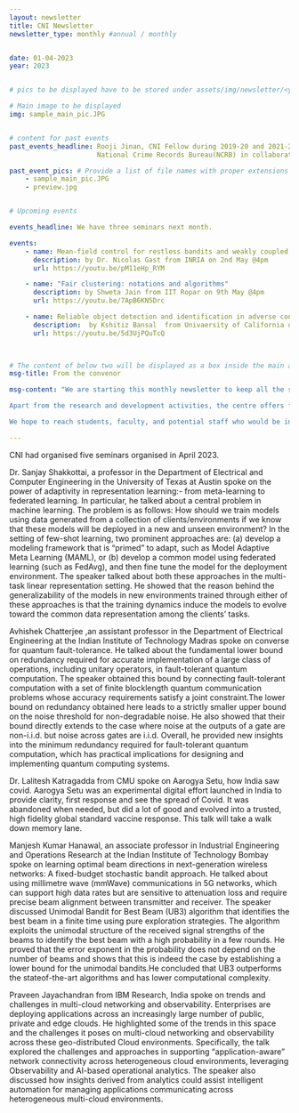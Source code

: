 ```yaml
---
layout: newsletter
title: CNI Newsletter
newsletter_type: monthly #annual / monthly


date: 01-04-2023 
year: 2023


# pics to be displayed have to be stored under assets/img/newsletter/<year>/<month>

# Main image to be displayed
img: sample_main_pic.JPG


# content for past events
past_events_headline: Rooji Jinan, CNI Fellow during 2019-20 and 2021-22, defended her thesis on March 1, 2023 (Wednesday) at 10 am.
                      National Crime Records Bureau(NCRB) in collaboration with Cyber Peace Foundation has launched 4th CCTNS Hackathon & Cyber Challenge-2023, https://www.cyberchallenge.in on 13th March 2023

past_event_pics: # Provide a list of file names with proper extensions
    - sample_main_pic.JPG
    - preview.jpg


# Upcoming events

events_headline: We have three seminars next month.

events:
    - name: Mean-field control for restless bandits and weakly coupled MDPs
      description: by Dr. Nicolas Gast from INRIA on 2nd May @4pm
      url: https://youtu.be/pM11eHp_RYM

    - name: "Fair clustering: notations and algorithms"
      description: by Shweta Jain from IIT Ropar on 9th May @4pm
      url: https://youtu.be/7ApB6KN5Drc

    - name: Reliable object detection and identification in adverse conditions
      description:  by Kshitiz Bansal  from Univaersity of California on 23rd May @4pm
      url: https://youtu.be/5d3UjPQuTcQ

    

# The content of below two will be displayed as a box inside the main area.
msg-title: From the convenor

msg-content: "We are starting this monthly newsletter to keep all the stakeholders updated on the centre activities. 

Apart from the research and development activities, the centre offers free online courses, scholarship for students working in the relevant areas, organises weekly seminar series, technical workshops, and annual summer schools. 

We hope to reach students, faculty, and potential staff who would be interested in participating in the centre activities. "

---
```


<!-- Main article -->

CNI had organised five seminars organised in April 2023.
    
Dr. Sanjay Shakkottai, a professor in the Department of Electrical and Computer Engineering in the University of Texas at Austin spoke on the power of adaptivity in representation learning:- from meta-learning to federated learning. In particular, he talked about a central problem in machine learning. The problem
is as follows: How should we train models using data generated from a collection
of clients/environments if we know that these models will be deployed in a new
and unseen environment? In the setting of few-shot learning, two prominent approaches are: (a) develop a modeling framework that is “primed” to adapt, such
as Model Adaptive Meta Learning (MAML), or (b) develop a common model
using federated learning (such as FedAvg), and then fine tune the model for the
deployment environment. The speaker talked about both these approaches in
the multi-task linear representation setting. He showed that the reason behind
the generalizability of the models in new environments trained through either
of these approaches is that the training dynamics induce the models to evolve
toward the common data representation among the clients’ tasks.
    
Avhishek Chatterjee ,an assistant professor in the Department of Electrical Engineering at the Indian Institute of Technology Madras spoke on converse for quantum fault-tolerance. He talked about the fundamental lower bound on redundancy required
for accurate implementation of a large class of operations, including unitary
operators, in fault-tolerant quantum computation. The speaker obtained this
bound by connecting fault-tolerant computation with a set of finite blocklength
quantum communication problems whose accuracy requirements satisfy a joint
constraint.The lower bound on redundancy obtained here leads to a strictly
smaller upper bound on the noise threshold for non-degradable noise. He also
showed that their bound directly extends to the case where noise at the outputs
of a gate are non-i.i.d. but noise across gates are i.i.d. Overall, he provided
new insights into the minimum redundancy required for fault-tolerant quantum
computation, which has practical implications for designing and implementing
quantum computing systems.
    
Dr. Lalitesh Katragadda from CMU spoke on Aarogya Setu, how India saw covid. Aarogya Setu was an experimental digital effort launched in India to provide clarity, first response and see the spread of Covid. It was abandoned when needed, but did a lot of good and evolved into a trusted, high fidelity global standard vaccine response. This talk will take a walk down memory lane.
    
Manjesh Kumar Hanawal, an associate professor in Industrial Engineering and Operations Research at the Indian Institute of Technology Bombay spoke on learning optimal beam directions in next-generation wireless networks: A fixed-budget stochastic bandit approach. He talked about using millimetre wave (mmWave) communications in
5G networks, which can support high data rates but are sensitive to attenuation loss and require precise beam alignment between transmitter and receiver.
The speaker discussed Unimodal Bandit for Best Beam (UB3) algorithm that
identifies the best beam in a finite time using pure exploration strategies. The
algorithm exploits the unimodal structure of the received signal strengths of
the beams to identify the best beam with a high probability in a few rounds.
He proved that the error exponent in the probability does not depend on the
number of beams and shows that this is indeed the case by establishing a lower
bound for the unimodal bandits.He concluded that UB3 outperforms the stateof-the-art algorithms and has lower computational complexity.
    
Praveen Jayachandran from IBM Research, India spoke on trends and challenges in multi-cloud networking and observability. Enterprises are deploying applications across an increasingly large number of
public, private and edge clouds. He highlighted some of the trends
in this space and the challenges it poses on multi-cloud networking and observability across these geo-distributed Cloud environments. Specifically, the
talk  explored the challenges and approaches in supporting “application-aware”
network connectivity across heterogeneous cloud environments, leveraging Observability and AI-based operational analytics. The speaker also discussed how
insights derived from analytics could assist intelligent automation for managing
applications communicating across heterogeneous multi-cloud environments.




 
